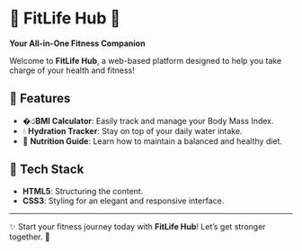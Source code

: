 # 🌟 FitLife Hub 🌟

**Your All-in-One Fitness Companion**

Welcome to **FitLife Hub**, a web-based platform designed to help you take charge of your health and fitness!

## 🚀 Features
- �෮**BMI Calculator**: Easily track and manage your Body Mass Index.  
- 💧 **Hydration Tracker**: Stay on top of your daily water intake.  
- 🥗 **Nutrition Guide**: Learn how to maintain a balanced and healthy diet.  

## 🎨 Tech Stack
- **HTML5**: Structuring the content.  
- **CSS3**: Styling for an elegant and responsive interface.  

---

✨ Start your fitness journey today with **FitLife Hub**! Let’s get stronger together. 💪
